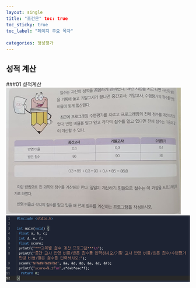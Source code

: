 ```yaml
---
layout: single
title: "조건문" toc: true
toc_sticky: true
toc_label: "페이지 주요 목차"

categories: 형성평가
---
```


성적 계산
---

###01 성적계산
![76p](/assets/images/76p.PNG)
![s76p03](/assets/images/76p03.PNG)
